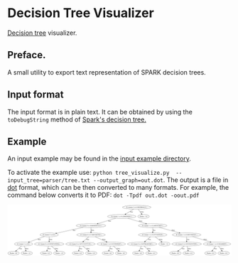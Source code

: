 # Decision Tree Visualizer
[Decision tree](https://en.wikipedia.org/wiki/Decision_tree_learning) visualizer.

## Preface.
A small utility to export text representation of SPARK decision trees.

## Input format
The input format is in plain text. It can be obtained by using the
`toDebugString` method of [Spark's decision tree.](https://spark.apache.org/docs/latest/api/python/pyspark.ml.html#module-pyspark.ml.classification)

## Example
An input example may be found in the [input example directory](./input_example).

To activate the example use:
`python tree_visualize.py  --input_tree=parser/tree.txt --output_graph=out.dot`.
The output is a file in [dot](http://www.graphviz.org/) format, which can be then converted to many formats.
For example, the command below converts it to PDF:
`dot -Tpdf out.dot -oout.pdf`


![decision tree](doc/out.png)

